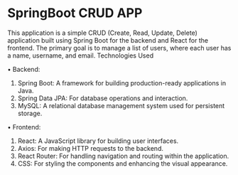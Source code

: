 # SpringBoot CRUD APP
 This application is a simple CRUD (Create, Read, Update, Delete) application built using Spring Boot for the backend and React for the frontend. The primary goal is to manage a list of users, where each user has a name, username, and email.
Technologies Used

•	Backend:
 1.	Spring Boot: A framework for building production-ready applications in Java.
 2.	Spring Data JPA: For database operations and interaction.
 3.	MySQL: A relational database management system used for persistent storage.
    
•	Frontend:
 1.	React: A JavaScript library for building user interfaces.
 2.	Axios: For making HTTP requests to the backend.
 3.	React Router: For handling navigation and routing within the application.
 4.	CSS: For styling the components and enhancing the visual appearance.

